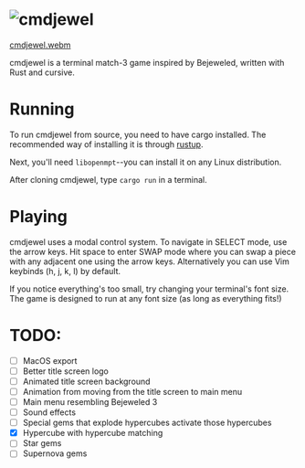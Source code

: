 ![cmdjewel](logo.svg)
========

[cmdjewel.webm](https://github.com/user-attachments/assets/4173f720-140a-40ca-bd05-ac8a7674ebf0)

cmdjewel is a terminal match-3 game inspired by Bejeweled, written with Rust and cursive.

# Running

To run cmdjewel from source, you need to have cargo installed. The recommended way of installing it is through [rustup](https://rustup.rs/).

Next, you'll need `libopenmpt`--you can install it on any Linux distribution.

After cloning cmdjewel, type `cargo run` in a terminal.

# Playing

cmdjewel uses a modal control system. To navigate in SELECT mode, use the arrow keys. Hit space to enter SWAP mode where you can swap a piece with any adjacent
one using the arrow keys. Alternatively you can use Vim keybinds (h, j, k, l) by default.

If you notice everything's too small, try changing your terminal's font size. The game is designed to run at any font size (as long as everything fits!)

# TODO:
- [ ] MacOS export
- [ ] Better title screen logo
- [ ] Animated title screen background
- [ ] Animation from moving from the title screen to main menu
- [ ] Main menu resembling Bejeweled 3
- [ ] Sound effects
- [ ] Special gems that explode hypercubes activate those hypercubes
- [x] Hypercube with hypercube matching
- [ ] Star gems
- [ ] Supernova gems
